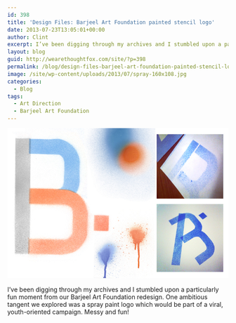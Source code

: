 ```yaml
---
id: 398
title: 'Design Files: Barjeel Art Foundation painted stencil logo'
date: 2013-07-23T13:05:01+00:00
author: Clint
excerpt: I’ve been digging through my archives and I stumbled upon a particularly fun moment from our Barjeel Art Foundation redesign. One ambitious tangent we explored was a spray paint logo which would be part of a viral, youth-oriented campaign. Messy and fun!
layout: blog
guid: http://wearethoughtfox.com/site/?p=398
permalink: /blog/design-files-barjeel-art-foundation-painted-stencil-logo/
image: /site/wp-content/uploads/2013/07/spray-160x108.jpg
categories:
  - Blog
tags:
  - Art Direction
  - Barjeel Art Foundation
---
```


![Barjeel Art Foundation spray design](/images/blog-spray.jpg)

I’ve been digging through my archives and I stumbled upon a particularly fun moment from our Barjeel Art Foundation redesign. One ambitious tangent we explored was a spray paint logo which would be part of a viral, youth-oriented campaign. Messy and fun!
